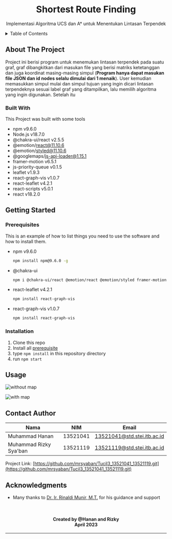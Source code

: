 <div align="center">
  <h1 align="center">Shortest Route Finding</h1>

  <p align="center">
    Implementasi Algoritma UCS dan A* untuk Menentukan Lintasan Terpendek
    <br />
  </p>
</div>

<!-- TABLE OF CONTENTS -->
<details>
  <summary>Table of Contents</summary>
  <ol>
  </ol>
</details>

<!-- ABOUT THE PROJECT -->
## About The Project

Project ini berisi program untuk menemukan lintasan terpendek pada suatu graf, graf dibangkitkan dari masukan file yang berisi matriks ketetanggan dan juga koordinat masing-masing simpul (**Program hanya dapat masukan file JSON dan id nodes selalu dimulai dari 1 menaik**). User kemudian memasukkan simpul mulai dan simpul tujuan yang ingin dicari lintasan terpendeknya sesuai label graf yang ditampilkan, lalu memilih algoritma yang ingin digunakan. Setelah itu 


### Built With

This Project was built with some tools

* npm v9.6.0
* Node.js v18.7.0
* @chakra-ui/react v2.5.5
* @emotion/react@11.10.6
* @emotion/styled@11.10.6
* @googlemaps/js-api-loader@1.15.1
* framer-motion v6.5.1
* js-priority-queue v0.1.5
* leaflet v1.9.3
* react-graph-vis v1.0.7
* react-leaflet v4.2.1
* react-scripts v5.0.1
* react v18.2.0


<!-- GETTING STARTED -->
## Getting Started

### Prerequisites
This is an example of how to list things you need to use the software and how to install them.
* npm v9.6.0
  ```sh
  npm install npm@9.6.0 -g
  ```
* @chakra-ui
  ```sh
  npm i @chakra-ui/react @emotion/react @emotion/styled framer-motion
  ```
* react-leaflet v4.2.1
  ```sh
  npm install react-graph-vis
  ```
* react-graph-vis v1.0.7
  ```sh
  npm install react-graph-vis
  ```


### Installation

1. Clone this repo
2. Install all <a href="#prerequisites">prerequisite</a>
3. type `npm install` in this repository directory
4. run `npm start`

<!-- USAGE EXAMPLES -->
## Usage
![without map](https://github.com/mrsyaban/Tucil3_13521041_13521119/blob/main/public/lampiran.png)

![with map](https://github.com/mrsyaban/Tucil3_13521041_13521119/blob/main/public/lampiran2.png)

<!-- CONTACT -->
## Contact Author

| Nama                  | NIM      | Email |
| --------------------- | -------- | ----- |
| Muhammad Hanan   | 13521041 | 13521041@std.stei.itb.ac.id |
| Muhammad Rizky Sya'ban      | 13521119 | 13521119@std.stei.itb.ac.id |

Project Link: [https://github.com/mrsyaban/Tucil3_13521041_13521119.git](https://github.com/mrsyaban/Tucil3_13521041_13521119.git)

<!-- ACKNOWLEDGMENTS -->
## Acknowledgments

- Many thanks to [Dr. Ir. Rinaldi Munir, M.T.](https://informatika.stei.itb.ac.id/~rinaldi.munir/) for his guidance and support

<br/>
<h4 align="center">
  Created by @Hanan and Rizky<br/>
  April 2023
</h4>
<hr>